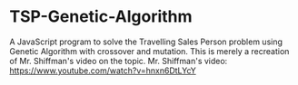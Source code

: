 # TSP-Genetic-Algorithm
A JavaScript program to solve the Travelling Sales Person problem using Genetic Algorithm with crossover and mutation. This is merely a recreation of Mr. Shiffman's video on the topic. 
Mr. Shiffman's video: https://www.youtube.com/watch?v=hnxn6DtLYcY
